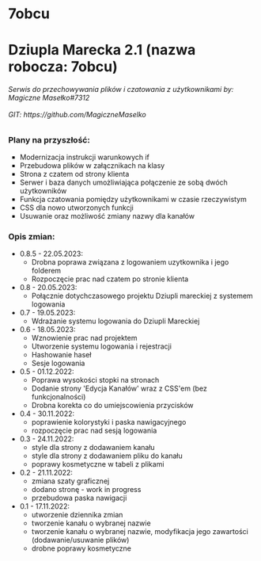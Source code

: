 # 7obcu
<h1>Dziupla Marecka 2.1 (nazwa robocza: 7obcu)</h1>
        <h6>
            Serwis do przechowywania plików i czatowania z użytkownikami by: Magiczne Masełko#7312
            <br />
            <br />
            GIT: https://github.com/MagiczneMaselko
        </h6>
        <h3>Plany na przyszłość:</h3>
        <ul style="list-style-type:square">
            <li>Modernizacja instrukcji warunkowych if</li>
            <li>Przebudowa plików w załącznikach na klasy</li>
            <li>Strona z czatem od strony klienta</li>
            <li>Serwer i baza danych umożliwiająca połączenie ze sobą dwóch użytkowników</li>
            <li>Funkcja czatowania pomiędzy użytkownikami w czasie rzeczywistym</li>
            <li>CSS dla nowo utworzonych funkcji</li>
            <li>Usuwanie oraz możliwość zmiany nazwy dla kanałów</li>
        </ul>
        <h3>Opis zmian:</h3>
        <ul class="list">
            <li>
                0.8.5 - 22.05.2023:
                <ul>
                  <li>Drobna poprawa związana z logowaniem uzytkownika i jego folderem</li>
                  <li>Rozpoczęcie prac nad czatem po stronie klienta</li>
                </ul>
            </li>
            <li>
                0.8 - 20.05.2023:
                <ul>
                    <li>Połącznie dotychczasowego projektu Dziupli mareckiej z systemem logowania</li>
                </ul>
            </li>
            <li>
                0.7 - 19.05.2023:
                <ul>
                  <li>Wdrażanie systemu logowania do Dziupli Mareckiej</li>
                </ul>
            </li>
            <li>
                0.6 - 18.05.2023:
                <ul>
                    <li>Wznowienie prac nad projektem</li>
                    <li>Utworzenie systemu logowania i rejestracji</li>
                    <li>Hashowanie haseł</li>
                    <li>Sesje logowania</li>
                </ul>
            </li>
            <li>
                0.5 - 01.12.2022:
                <ul>
                    <li>Poprawa wysokości stopki na stronach</li>
                    <li>Dodanie strony 'Edycja Kanałów' wraz z CSS'em (bez funkcjonalności)</li>
                    <li>Drobna korekta co do umiejscowienia przycisków</li>
                </ul>
            </li>
            <li>
                0.4 - 30.11.2022:
                <ul>
                    <li>poprawienie kolorystyki i paska nawigacyjnego</li>
                    <li>rozpoczęcie prac nad sesją logowania</li>
                </ul>
            </li>
            <li>
                0.3 - 24.11.2022:
                <ul>
                    <li>style dla strony z dodawaniem kanału</li>
                    <li>style dla strony z dodawaniem pliku do kanału</li>
                    <li>poprawy kosmetyczne w tabeli z plikami</li>
                </ul>
            </li>
            <li>
                0.2 - 21.11.2022:
                <ul>
                    <li>zmiana szaty graficznej</li>
                    <li>dodano stronę - work in progress</li>
                    <li>przebudowa paska nawigacji</li>
                </ul>
            </li>
            <li>
                0.1 - 17.11.2022:
                <ul>
                    <li>utworzenie dziennika zmian</li>
                    <li>tworzenie kanału o wybranej nazwie</li>
                    <li>tworzenie kanału o wybranej nazwie, modyfikacja jego zawartości (dodawanie/usuwanie plików)</li>
                    <li>drobne poprawy kosmetyczne</li>
                </ul>
            </li>
        </ul>
